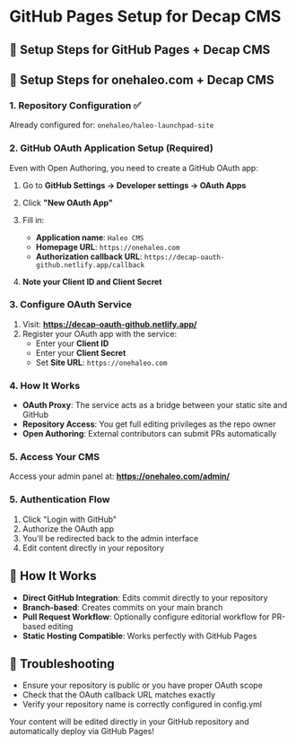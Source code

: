 # GitHub Pages Setup for Decap CMS

## 🚀 Setup Steps for GitHub Pages + Decap CMS

## 🚀 Setup Steps for onehaleo.com + Decap CMS

### 1. Repository Configuration ✅
Already configured for: `onehaleo/haleo-launchpad-site`

### 2. GitHub OAuth Application Setup (Required)
Even with Open Authoring, you need to create a GitHub OAuth app:

1. Go to **GitHub Settings → Developer settings → OAuth Apps**
2. Click **"New OAuth App"**
3. Fill in:
   - **Application name**: `Haleo CMS`
   - **Homepage URL**: `https://onehaleo.com`
   - **Authorization callback URL**: `https://decap-oauth-github.netlify.app/callback`

4. **Note your Client ID and Client Secret**

### 3. Configure OAuth Service
1. Visit: **https://decap-oauth-github.netlify.app/**
2. Register your OAuth app with the service:
   - Enter your **Client ID**
   - Enter your **Client Secret** 
   - Set **Site URL**: `https://onehaleo.com`

### 4. How It Works
- **OAuth Proxy**: The service acts as a bridge between your static site and GitHub
- **Repository Access**: You get full editing privileges as the repo owner
- **Open Authoring**: External contributors can submit PRs automatically

### 5. Access Your CMS
Access your admin panel at: **https://onehaleo.com/admin/**

### 5. Authentication Flow
1. Click "Login with GitHub" 
2. Authorize the OAuth app
3. You'll be redirected back to the admin interface
4. Edit content directly in your repository

## 📝 How It Works
- **Direct GitHub Integration**: Edits commit directly to your repository
- **Branch-based**: Creates commits on your main branch
- **Pull Request Workflow**: Optionally configure editorial workflow for PR-based editing
- **Static Hosting Compatible**: Works perfectly with GitHub Pages

## 🔧 Troubleshooting
- Ensure your repository is public or you have proper OAuth scope
- Check that the OAuth callback URL matches exactly
- Verify your repository name is correctly configured in config.yml

Your content will be edited directly in your GitHub repository and automatically deploy via GitHub Pages!